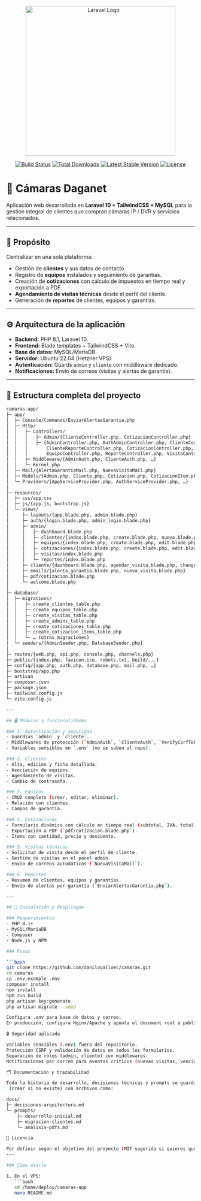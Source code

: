 <p align="center"><a href="https://laravel.com" target="_blank"><img src="https://raw.githubusercontent.com/laravel/art/master/logo-lockup/5%20SVG/2%20CMYK/1%20Full%20Color/laravel-logolockup-cmyk-red.svg" width="400" alt="Laravel Logo"></a></p>

<p align="center">
<a href="https://github.com/laravel/framework/actions"><img src="https://github.com/laravel/framework/workflows/tests/badge.svg" alt="Build Status"></a>
<a href="https://packagist.org/packages/laravel/framework"><img src="https://img.shields.io/packagist/dt/laravel/framework" alt="Total Downloads"></a>
<a href="https://packagist.org/packages/laravel/framework"><img src="https://img.shields.io/packagist/v/laravel/framework" alt="Latest Stable Version"></a>
<a href="https://packagist.org/packages/laravel/framework"><img src="https://img.shields.io/packagist/l/laravel/framework" alt="License"></a>
</p>

# 📸 Cámaras Daganet

Aplicación web desarrollada en **Laravel 10 + TailwindCSS + MySQL** para la gestión integral de clientes que compran cámaras IP / DVR y servicios relacionados.

---

## 🌟 Propósito

Centralizar en una sola plataforma:
- Gestión de **clientes** y sus datos de contacto.
- Registro de **equipos** instalados y seguimiento de garantías.
- Creación de **cotizaciones** con cálculo de impuestos en tiempo real y exportación a PDF.
- **Agendamiento de visitas técnicas** desde el perfil del cliente.
- Generación de **reportes** de clientes, equipos y garantías.

---

## ⚙️ Arquitectura de la aplicación

- **Backend:** PHP 8.1, Laravel 10.
- **Frontend:** Blade templates + TailwindCSS + Vite.
- **Base de datos:** MySQL/MariaDB.
- **Servidor:** Ubuntu 22.04 (Hetzner VPS).
- **Autenticación:** Guards `admin` y `cliente` con middleware dedicado.
- **Notificaciones:** Envío de correos (visitas y alertas de garantía).

---
## 📂 Estructura completa del proyecto

```bash
camaras-app/
├─ app/
│  ├─ Console/Commands/EnviarAlertasGarantia.php
│  ├─ Http/
│  │   ├─ Controllers/
│  │   │   ├─ Admin/{ClienteController.php, CotizacionController.php}
│  │   │   ├─ {AdminController.php, AuthAdminController.php, ClienteController.php,
│  │   │       ClienteReporteController.php, CotizacionController.php,
│  │   │       EquipoController.php, ReporteController.php, VisitaController.php}
│  │   ├─ Middleware/{AdminAuth.php, ClienteAuth.php, …}
│  │   └─ Kernel.php
│  ├─ Mail/{AlertaGarantiaMail.php, NuevaVisitaMail.php}
│  ├─ Models/{Admin.php, Cliente.php, Cotizacion.php, CotizacionItem.php, Equipo.php, Visita.php, User.php}
│  └─ Providers/{AppServiceProvider.php, AuthServiceProvider.php, …}
│
├─ resources/
│  ├─ css/app.css
│  ├─ js/{app.js, bootstrap.js}
│  └─ views/
│     ├─ layouts/{app.blade.php, admin.blade.php}
│     ├─ auth/{login.blade.php, admin_login.blade.php}
│     ├─ admin/
│     │   ├─ dashboard.blade.php
│     │   ├─ clientes/{index.blade.php, create.blade.php, nuevo.blade.php, show.blade.php}
│     │   ├─ equipos/{index.blade.php, create.blade.php, edit.blade.php}
│     │   ├─ cotizaciones/{index.blade.php, create.blade.php, edit.blade.php, show.blade.php, pdf.blade.php}
│     │   ├─ visitas/index.blade.php
│     │   └─ reportes/index.blade.php
│     ├─ cliente/{dashboard.blade.php, agendar_visita.blade.php, change-password.blade.php, reportes/index.blade.php}
│     ├─ emails/{alerta_garantia.blade.php, nueva_visita.blade.php}
│     ├─ pdf/cotizacion.blade.php
│     └─ welcome.blade.php
│
├─ database/
│  ├─ migrations/
│  │   ├─ create_clientes_table.php
│  │   ├─ create_equipos_table.php
│  │   ├─ create_visitas_table.php
│  │   ├─ create_admins_table.php
│  │   ├─ create_cotizaciones_table.php
│  │   ├─ create_cotizacion_items_table.php
│  │   └─ … (otras migraciones)
│  └─ seeders/{AdminSeeder.php, DatabaseSeeder.php}
│
├─ routes/{web.php, api.php, console.php, channels.php}
├─ public/{index.php, favicon.ico, robots.txt, build/...}
├─ config/{app.php, auth.php, database.php, mail.php, …}
├─ bootstrap/app.php
├─ artisan
├─ composer.json
├─ package.json
├─ tailwind.config.js
└─ vite.config.js

---

## 🖥️ Módulos y funcionalidades

### 1. Autenticación y seguridad
- Guardias `admin` y `cliente`.
- Middlewares de protección (`AdminAuth`, `ClienteAuth`, `VerifyCsrfToken`, etc.).
- Variables sensibles en `.env` (no se suben al repo).

### 2. Clientes
- Alta, edición y ficha detallada.
- Asociación de equipos.
- Agendamiento de visitas.
- Cambio de contraseña.

### 3. Equipos
- CRUD completo (crear, editar, eliminar).
- Relación con clientes.
- Campos de garantía.

### 4. Cotizaciones
- Formulario dinámico con cálculo en tiempo real (subtotal, IVA, total).
- Exportación a PDF (`pdf/cotizacion.blade.php`).
- Items con cantidad, precio y descuento.

### 5. Visitas técnicas
- Solicitud de visita desde el perfil de cliente.
- Gestión de visitas en el panel admin.
- Envío de correos automáticos (`NuevaVisitaMail`).

### 6. Reportes
- Resumen de clientes, equipos y garantías.
- Envío de alertas por garantía (`EnviarAlertasGarantia.php`).

---

## 🚀 Instalación y despliegue

### Requerimientos
- PHP 8.1+
- MySQL/MariaDB
- Composer
- Node.js y NPM

### Pasos

```bash
git clone https://github.com/danilogalloec/camaras.git
cd camaras
cp .env.example .env
composer install
npm install
npm run build
php artisan key:generate
php artisan migrate --seed

Configura .env para base de datos y correo.
En producción, configura Nginx/Apache y apunta el document root a public/.

🔒 Seguridad aplicada

Variables sensibles (.env) fuera del repositorio.
Protección CSRF y validación de datos en todos los formularios.
Separación de roles (admin, cliente) con middlewares.
Notificaciones por correo para eventos críticos (nuevas visitas, vencimiento de garantía).

🗂 Documentación y trazabilidad

Toda la historia de desarrollo, decisiones técnicas y prompts se guardan en docs/
 (crear si no existe) con archivos como:

docs/
├─ decisiones-arquitectura.md
└─ prompts/
    ├─ desarrollo-inicial.md
    ├─ migracion-clientes.md
    └─ analisis-pdfs.md

📜 Licencia

Por definir según el objetivo del proyecto (MIT sugerida si quieres que sea abierto).
---

### Cómo usarlo

1. En el VPS:
   ```bash
   cd /home/deploy/camaras-app
   nano README.md
